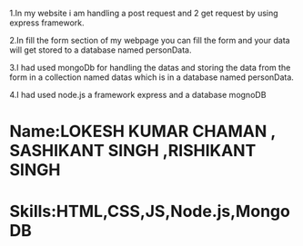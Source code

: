 
1.In my website i am handling a post request and 2 get request by using express framework.

2.In fill the form section of my webpage you can fill the form and your data will get stored to a database named personData.

3.I had used mongoDb for handling the datas and storing the data from the form in a collection named datas which is in a database named personData.

4.I had used node.js a framework express and a database mognoDB

# Name:LOKESH KUMAR CHAMAN , SASHIKANT SINGH ,RISHIKANT SINGH

# Skills:HTML,CSS,JS,Node.js,MongoDB
